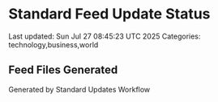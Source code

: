 # Standard Feed Update Status
Last updated: Sun Jul 27 08:45:23 UTC 2025
Categories: technology,business,world

## Feed Files Generated

Generated by Standard Updates Workflow
